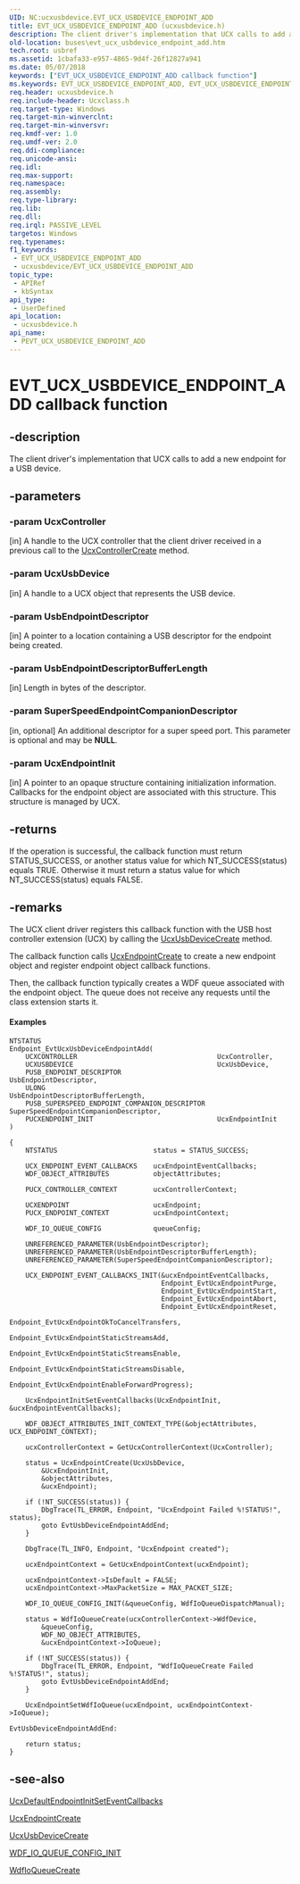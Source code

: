 ```yaml
---
UID: NC:ucxusbdevice.EVT_UCX_USBDEVICE_ENDPOINT_ADD
title: EVT_UCX_USBDEVICE_ENDPOINT_ADD (ucxusbdevice.h)
description: The client driver's implementation that UCX calls to add a new endpoint for a USB device.
old-location: buses\evt_ucx_usbdevice_endpoint_add.htm
tech.root: usbref
ms.assetid: 1cbafa33-e957-4865-9d4f-26f12827a941
ms.date: 05/07/2018
keywords: ["EVT_UCX_USBDEVICE_ENDPOINT_ADD callback function"]
ms.keywords: EVT_UCX_USBDEVICE_ENDPOINT_ADD, EVT_UCX_USBDEVICE_ENDPOINT_ADD callback, EvtUcxUsbDeviceEndpointAdd, EvtUcxUsbDeviceEndpointAdd callback function [Buses], PEVT_UCX_USBDEVICE_ENDPOINT_ADD, PEVT_UCX_USBDEVICE_ENDPOINT_ADD callback function pointer [Buses], buses.evt_ucx_usbdevice_endpoint_add, ucxusbdevice/EvtUcxUsbDeviceEndpointAdd
req.header: ucxusbdevice.h
req.include-header: Ucxclass.h
req.target-type: Windows
req.target-min-winverclnt: 
req.target-min-winversvr: 
req.kmdf-ver: 1.0
req.umdf-ver: 2.0
req.ddi-compliance: 
req.unicode-ansi: 
req.idl: 
req.max-support: 
req.namespace: 
req.assembly: 
req.type-library: 
req.lib: 
req.dll: 
req.irql: PASSIVE_LEVEL
targetos: Windows
req.typenames: 
f1_keywords:
 - EVT_UCX_USBDEVICE_ENDPOINT_ADD
 - ucxusbdevice/EVT_UCX_USBDEVICE_ENDPOINT_ADD
topic_type:
 - APIRef
 - kbSyntax
api_type:
 - UserDefined
api_location:
 - ucxusbdevice.h
api_name:
 - PEVT_UCX_USBDEVICE_ENDPOINT_ADD
---
```


# EVT_UCX_USBDEVICE_ENDPOINT_ADD callback function


## -description

The client driver's implementation that UCX calls to add a new endpoint for a USB device.

## -parameters

### -param UcxController 

[in]
 A handle to the UCX controller that the client driver received in a previous call to  the <a href="/previous-versions/windows/hardware/drivers/mt188033(v=vs.85)">UcxControllerCreate</a> method.

### -param UcxUsbDevice 

[in]
A handle to a UCX object that represents the USB device.

### -param UsbEndpointDescriptor 

[in]
A pointer to a location containing a USB descriptor for the endpoint being created.

### -param UsbEndpointDescriptorBufferLength 

[in]
Length in bytes of the descriptor.

### -param SuperSpeedEndpointCompanionDescriptor 

[in, optional]
An additional descriptor for a super speed port. This parameter is optional and may be <b>NULL</b>.

### -param UcxEndpointInit 

[in]
A pointer to an opaque structure containing initialization
    information.  Callbacks for the endpoint object are associated with this
    structure.  This structure is managed by UCX.

## -returns

If the operation is successful, the callback function must return STATUS_SUCCESS, or another status value for which NT_SUCCESS(status) equals TRUE. Otherwise it must return a status value for which NT_SUCCESS(status) equals FALSE.

## -remarks

The UCX client driver registers this callback function with the USB host controller extension (UCX) by calling the <a href="/windows-hardware/drivers/ddi/ucxusbdevice/nf-ucxusbdevice-ucxusbdevicecreate">UcxUsbDeviceCreate</a> method.

The callback function calls <a href="/windows-hardware/drivers/ddi/ucxendpoint/nf-ucxendpoint-ucxendpointcreate">UcxEndpointCreate</a> to create a new endpoint object and register endpoint object callback functions.

Then, the callback  function typically creates a WDF queue associated with the endpoint
    object.   The  queue does not receive any requests until the class extension
    starts it.


#### Examples


```
NTSTATUS
Endpoint_EvtUcxUsbDeviceEndpointAdd(
    UCXCONTROLLER                                   UcxController,
    UCXUSBDEVICE                                    UcxUsbDevice,
    PUSB_ENDPOINT_DESCRIPTOR                        UsbEndpointDescriptor,
    ULONG                                           UsbEndpointDescriptorBufferLength,
    PUSB_SUPERSPEED_ENDPOINT_COMPANION_DESCRIPTOR   SuperSpeedEndpointCompanionDescriptor,
    PUCXENDPOINT_INIT                               UcxEndpointInit
)

{
    NTSTATUS                        status = STATUS_SUCCESS;

    UCX_ENDPOINT_EVENT_CALLBACKS    ucxEndpointEventCallbacks;
    WDF_OBJECT_ATTRIBUTES           objectAttributes;

    PUCX_CONTROLLER_CONTEXT         ucxControllerContext;

    UCXENDPOINT                     ucxEndpoint;
    PUCX_ENDPOINT_CONTEXT           ucxEndpointContext;

    WDF_IO_QUEUE_CONFIG             queueConfig;

    UNREFERENCED_PARAMETER(UsbEndpointDescriptor);
    UNREFERENCED_PARAMETER(UsbEndpointDescriptorBufferLength);
    UNREFERENCED_PARAMETER(SuperSpeedEndpointCompanionDescriptor);

    UCX_ENDPOINT_EVENT_CALLBACKS_INIT(&ucxEndpointEventCallbacks,
                                      Endpoint_EvtUcxEndpointPurge,
                                      Endpoint_EvtUcxEndpointStart,
                                      Endpoint_EvtUcxEndpointAbort,
                                      Endpoint_EvtUcxEndpointReset,
                                      Endpoint_EvtUcxEndpointOkToCancelTransfers,
                                      Endpoint_EvtUcxEndpointStaticStreamsAdd,
                                      Endpoint_EvtUcxEndpointStaticStreamsEnable,
                                      Endpoint_EvtUcxEndpointStaticStreamsDisable,
                                      Endpoint_EvtUcxEndpointEnableForwardProgress);

    UcxEndpointInitSetEventCallbacks(UcxEndpointInit, &ucxEndpointEventCallbacks);

    WDF_OBJECT_ATTRIBUTES_INIT_CONTEXT_TYPE(&objectAttributes, UCX_ENDPOINT_CONTEXT);

    ucxControllerContext = GetUcxControllerContext(UcxController);

    status = UcxEndpointCreate(UcxUsbDevice,
        &UcxEndpointInit,
        &objectAttributes,
        &ucxEndpoint);

    if (!NT_SUCCESS(status)) {
        DbgTrace(TL_ERROR, Endpoint, "UcxEndpoint Failed %!STATUS!", status);
        goto EvtUsbDeviceEndpointAddEnd;
    }

    DbgTrace(TL_INFO, Endpoint, "UcxEndpoint created");

    ucxEndpointContext = GetUcxEndpointContext(ucxEndpoint);

    ucxEndpointContext->IsDefault = FALSE;
    ucxEndpointContext->MaxPacketSize = MAX_PACKET_SIZE;

    WDF_IO_QUEUE_CONFIG_INIT(&queueConfig, WdfIoQueueDispatchManual);

    status = WdfIoQueueCreate(ucxControllerContext->WdfDevice,
        &queueConfig,
        WDF_NO_OBJECT_ATTRIBUTES,
        &ucxEndpointContext->IoQueue);

    if (!NT_SUCCESS(status)) {
        DbgTrace(TL_ERROR, Endpoint, "WdfIoQueueCreate Failed %!STATUS!", status);
        goto EvtUsbDeviceEndpointAddEnd;
    }

    UcxEndpointSetWdfIoQueue(ucxEndpoint, ucxEndpointContext->IoQueue);

EvtUsbDeviceEndpointAddEnd:

    return status;
}
```


## -see-also

<a href="/windows-hardware/drivers/ddi/ucxendpoint/nf-ucxendpoint-ucxdefaultendpointinitseteventcallbacks">UcxDefaultEndpointInitSetEventCallbacks</a>



<a href="/windows-hardware/drivers/ddi/ucxendpoint/nf-ucxendpoint-ucxendpointcreate">UcxEndpointCreate</a>



<a href="/windows-hardware/drivers/ddi/ucxusbdevice/nf-ucxusbdevice-ucxusbdevicecreate">UcxUsbDeviceCreate</a>



<a href="/windows-hardware/drivers/ddi/wdfio/nf-wdfio-wdf_io_queue_config_init">WDF_IO_QUEUE_CONFIG_INIT</a>



<a href="/windows-hardware/drivers/ddi/wdfio/nf-wdfio-wdfioqueuecreate">WdfIoQueueCreate</a>